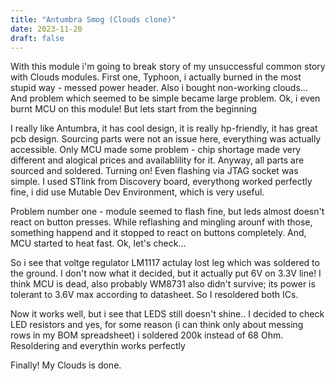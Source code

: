 ```yaml
---
title: "Antumbra Smog (Clouds clone)"
date: 2023-11-20
draft: false
---
```


With this module i'm going to break story of my unsuccessful common story with Clouds modules. First one, Typhoon, i actually burned in the most stupid way - messed power header. Also i bought non-working clouds... And problem which seemed to be simple became large problem. Ok, i even burnt MCU on this module! But lets start from the beginning

I really like Antumbra, it has cool design, it is really hp-friendly, it has great pcb design. Sourcing parts were not an issue here, everything was actually accessible. Only MCU made some problem - chip shortage made very different and alogical prices and availablility for it. Anyway, all parts are sourced and soldered. Turning on! Even flashing via JTAG socket was simple. I used STlink from Discovery board, everythong worked perfectly fine, i did use Mutable Dev Environment, which is very useful.

Problem number one - module seemed to flash fine, but leds almost doesn't react on button presses. While reflashing and mingling arounf with those, something happend and it stopped to react on buttons completely. And, MCU started to heat fast. Ok, let's check...

So i see that voltge regulator LM1117 actulay lost leg which was soldered to the ground. I don't now what it decided, but it actually put 6V on 3.3V line!
I think MCU is dead, also probably WM8731 also didn't survive; its power is tolerant to 3.6V max according to datasheet. So I resoldered both ICs.

Now it works well, but i see that LEDS still doesn't shine.. I decided to check LED resistors and yes, for some reason (i can think only about messing rows in my BOM spreadsheet) i soldered 200k instead of 68 Ohm. Resoldering and everythin works perfectly

Finally! My Clouds is done.
